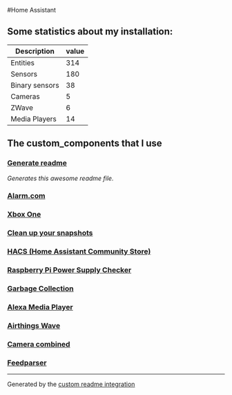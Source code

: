 #Home Assistant

## Some statistics about my installation:

Description | value
-- | --
Entities | 314
Sensors | 180
Binary sensors | 38
Cameras | 5
ZWave | 6
Media Players | 14


## The custom_components that I use

### [Generate readme](https://github.com/custom-components/readme)

_Generates this awesome readme file._

### [Alarm.com](https://www.github.com/uvjustin/alarmdotcomajax)

### [Xbox One](https://github.com/ericleb010/hassio-addons/tree/master/xboxone)

### [Clean up your snapshots](https://github.com/tmonck/clean_up_snapshots)

### [HACS (Home Assistant Community Store)](https://hacs.xyz/docs/configuration/start)

### [Raspberry Pi Power Supply Checker](https://github.com/custom-components/sensor.rpi_power/blob/master/README.md)

### [Garbage Collection](https://github.com/bruxy70/Garbage-Collection/)

### [Alexa Media Player](https://github.com/custom-components/alexa_media_player/wiki)

### [Airthings Wave](https://github.com/custom-components/sensor.airthings_wave/)

### [Camera combined](https://github.com/custom-components/combined)

### [Feedparser](https://github.com/custom-components/feedparser/blob/master/README.md)


***

Generated by the [custom readme integration](https://github.com/custom-components/readme)